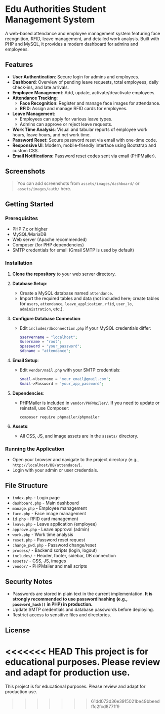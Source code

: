 # Edu Authorities Student Management System

A web-based attendance and employee management system featuring face recognition, RFID, leave management, and detailed work analysis. Built with PHP and MySQL, it provides a modern dashboard for admins and employees.

## Features

- **User Authentication**: Secure login for admins and employees.
- **Dashboard**: Overview of pending leave requests, total employees, daily check-ins, and late arrivals.
- **Employee Management**: Add, update, activate/deactivate employees.
- **Attendance Tracking**:
  - **Face Recognition**: Register and manage face images for attendance.
  - **RFID**: Assign and manage RFID cards for employees.
- **Leave Management**:
  - Employees can apply for various leave types.
  - Admins can approve or reject leave requests.
- **Work Time Analysis**: Visual and tabular reports of employee work hours, leave hours, and net work time.
- **Password Reset**: Secure password reset via email with one-time code.
- **Responsive UI**: Modern, mobile-friendly interface using Bootstrap and custom CSS.
- **Email Notifications**: Password reset codes sent via email (PHPMailer).

## Screenshots

> You can add screenshots from `assets/images/dashboard/` or `assets/images/auth/` here.

## Getting Started

### Prerequisites

- PHP 7.x or higher
- MySQL/MariaDB
- Web server (Apache recommended)
- Composer (for PHP dependencies)
- SMTP credentials for email (Gmail SMTP is used by default)

### Installation

1. **Clone the repository** to your web server directory.

2. **Database Setup**:
   - Create a MySQL database named `attendance`.
   - Import the required tables and data (not included here; create tables for `users`, `attendance`, `leave_application`, `rfid`, `user_lo`, `administration`, etc.).

3. **Configure Database Connection**:
   - Edit `includes/dbconnection.php` if your MySQL credentials differ:
     ```php
     $servername = "localhost";
     $username = "root";
     $password = "your_password";
     $dbname = "attendance";
     ```

4. **Email Setup**:
   - Edit `vendor/mail.php` with your SMTP credentials:
     ```php
     $mail->Username = 'your_email@gmail.com';
     $mail->Password = 'your_app_password';
     ```

5. **Dependencies**:
   - PHPMailer is included in `vendor/PHPMailer/`. If you need to update or reinstall, use Composer:
     ```
     composer require phpmailer/phpmailer
     ```

6. **Assets**:
   - All CSS, JS, and image assets are in the `assets/` directory.

### Running the Application

- Open your browser and navigate to the project directory (e.g., `http://localhost/DB/attendace/`).
- Login with your admin or user credentials.

## File Structure

- `index.php` - Login page
- `dashboard.php` - Main dashboard
- `manage.php` - Employee management
- `face.php` - Face image management
- `id.php` - RFID card management
- `leave.php` - Leave application (employee)
- `approve.php` - Leave approval (admin)
- `work.php` - Work time analysis
- `reset.php` - Password reset request
- `change_pwd.php` - Password change/reset
- `process/` - Backend scripts (login, logout)
- `includes/` - Header, footer, sidebar, DB connection
- `assets/` - CSS, JS, images
- `vendor/` - PHPMailer and mail scripts

## Security Notes

- Passwords are stored in plain text in the current implementation. **It is strongly recommended to use password hashing (e.g., `password_hash()` in PHP) in production.**
- Update SMTP credentials and database passwords before deploying.
- Restrict access to sensitive files and directories.

## License

<<<<<<< HEAD
This project is for educational purposes. Please review and adapt for production use. 
=======
This project is for educational purposes. Please review and adapt for production use. 
>>>>>>> 61dd073d36e3915021be49bbeedffc2fcd8771f9
